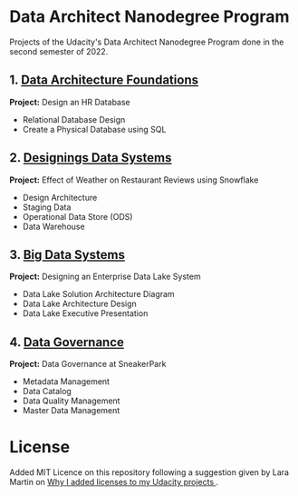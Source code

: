 # Data Architect Nanodegree Program

Projects of the Udacity's Data Architect Nanodegree Program done in the second semester of 2022.

## 1. <a href="https://github.com/danielrsfreitas/data_architect/tree/main/data_architecture_foundations">Data Architecture Foundations</a>

**Project:** Design an HR Database

- Relational Database Design
- Create a Physical Database using SQL

## 2. <a href="https://github.com/danielrsfreitas/data_architect/tree/main/designing_data_systems">Designings Data Systems</a>

**Project:** Effect of Weather on Restaurant Reviews using Snowflake

- Design Architecture
- Staging Data
- Operational Data Store (ODS)
- Data Warehouse

## 3. <a href="https://github.com/danielrsfreitas/data_architect/tree/main/big_data_systems">Big Data Systems</a>

**Project:** Designing an Enterprise Data Lake System

- Data Lake Solution Architecture Diagram
- Data Lake Architecture Design
- Data Lake Executive Presentation

## 4. <a href="https://github.com/danielrsfreitas/data_architect/tree/main/data_governance">Data Governance</a>

**Project:** Data Governance at SneakerPark

- Metadata Management
- Data Catalog
- Data Quality Management
- Master Data Management

# License

Added MIT Licence on this repository following a suggestion given by Lara Martin on <a href="https://medium.com/@laramartin/why-i-added-licenses-to-my-udacity-projects-3070f602006e"> Why I added licenses to my Udacity projects </a>.
